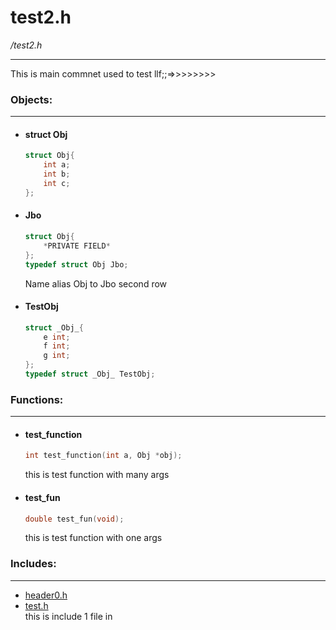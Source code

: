 # test2.h
*/test2.h*

---

This is main commnet
used to test
llf;;=>>>>>>>>
### **Objects:**

---

* #### **struct Obj**
	```c
	struct Obj{
		int a;
		int b;
		int c;
	};
	```
* #### **Jbo**
	```c
	struct Obj{
		*PRIVATE FIELD*
	};
	typedef struct Obj Jbo;
	```

	Name alias Obj to Jbo second row
* #### **TestObj**
	```c
	struct _Obj_{
		e int;
		f int;
		g int;
	};
	typedef struct _Obj_ TestObj;
	```
### **Functions:**

---

* #### **test_function**
	```c
	int test_function(int a, Obj *obj);
	```

	this is test function with many args
* #### **test_fun**
	```c
	double test_fun(void);
	```

	this is test function with one args
### **Includes:**

---

* [header0.h](Header0)
* [test.h](Home)\
	this is include 1 file in